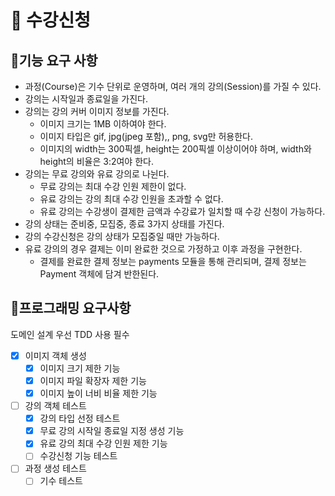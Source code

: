 # 🌵 수강신청
## 🌵기능 요구 사항
* 과정(Course)은 기수 단위로 운영하며, 여러 개의 강의(Session)를 가질 수 있다.
* 강의는 시작일과 종료일을 가진다.
* 강의는 강의 커버 이미지 정보를 가진다.
  * 이미지 크기는 1MB 이하여야 한다.
  * 이미지 타입은 gif, jpg(jpeg 포함),, png, svg만 허용한다.
  * 이미지의 width는 300픽셀, height는 200픽셀 이상이어야 하며, width와 height의 비율은 3:2여야 한다.
* 강의는 무료 강의와 유료 강의로 나뉜다.
  * 무료 강의는 최대 수강 인원 제한이 없다.
  * 유료 강의는 강의 최대 수강 인원을 초과할 수 없다.
  * 유료 강의는 수강생이 결제한 금액과 수강료가 일치할 때 수강 신청이 가능하다.
* 강의 상태는 준비중, 모집중, 종료 3가지 상태를 가진다.
* 강의 수강신청은 강의 상태가 모집중일 때만 가능하다.
* 유료 강의의 경우 결제는 이미 완료한 것으로 가정하고 이후 과정을 구현한다.
  * 결제를 완료한 결제 정보는 payments 모듈을 통해 관리되며, 결제 정보는 Payment 객체에 담겨 반한된다.

## 🌵프로그래밍 요구사항
도메인 설계 우선 TDD 사용 필수
* [x] 이미지 객체 생성
  * [x] 이미지 크기 제한 기능
  * [x] 이미지 파일 확장자 제한 기능
  * [x] 이미지 높이 너비 비율 제한 기능
* [ ] 강의 객체 테스트
  * [x] 강의 타입 선정 테스트
  * [x] 무료 강의 시작일 종료일 지정 생성 기능
  * [x] 유료 강의 최대 수강 인원 제한 기능
  * [ ] 수강신청 기능 테스트
* [ ] 과정 생성 테스트
  * [ ] 기수 테스트
